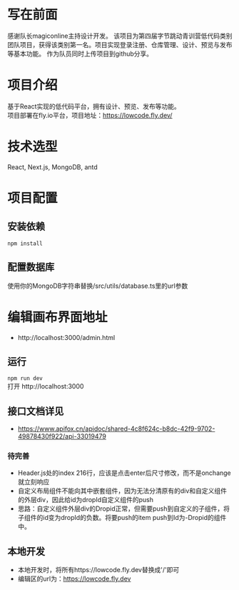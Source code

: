 # 写在前面
感谢队长magiconline主持设计开发。
该项目为第四届字节跳动青训营低代码类别团队项目，获得该类别第一名。项目实现登录注册、仓库管理、设计、预览与发布等基本功能。
作为队员同时上传项目到github分享。

# 项目介绍
基于React实现的低代码平台，拥有设计、预览、发布等功能。  
项目部署在fly.io平台，项目地址：https://lowcode.fly.dev/  

# 技术选型
React, Next.js, MongoDB, antd

# 项目配置
## 安装依赖
`npm install`

## 配置数据库
使用你的MongoDB字符串替换/src/utils/database.ts里的url参数

# 编辑画布界面地址
- http://localhost:3000/admin.html
## 运行
`npm run dev`  
打开 http://localhost:3000


## 接口文档详见
- https://www.apifox.cn/apidoc/shared-4c8f624c-b8dc-42f9-9702-49878430f922/api-33019479


### 待完善
- Header.js处的index 216行，应该是点击enter后尺寸修改，而不是onchange就立刻响应
- 自定义布局组件不能向其中嵌套组件，因为无法分清原有的div和自定义组件的外层div，因此给id为dropId自定义组件的push
- 思路：自定义组件外层div的Dropid正常，但需要push到自定义的子组件，将子组件的id变为dropId的负数。将要push的item push到Id为-Dropid的组件中。

## 本地开发
- 本地开发时，将所有https://lowcode.fly.dev替换成'/'即可
- 编辑区的url为：https://lowcode.fly.dev
